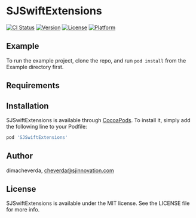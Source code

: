 # SJSwiftExtensions

[![CI Status](http://img.shields.io/travis/dimacheverda/SJSwiftExtensions.svg?style=flat)](https://travis-ci.org/dimacheverda/SJSwiftExtensions)
[![Version](https://img.shields.io/cocoapods/v/SJSwiftExtensions.svg?style=flat)](http://cocoapods.org/pods/SJSwiftExtensions)
[![License](https://img.shields.io/cocoapods/l/SJSwiftExtensions.svg?style=flat)](http://cocoapods.org/pods/SJSwiftExtensions)
[![Platform](https://img.shields.io/cocoapods/p/SJSwiftExtensions.svg?style=flat)](http://cocoapods.org/pods/SJSwiftExtensions)

## Example

To run the example project, clone the repo, and run `pod install` from the Example directory first.

## Requirements

## Installation

SJSwiftExtensions is available through [CocoaPods](http://cocoapods.org). To install
it, simply add the following line to your Podfile:

```ruby
pod 'SJSwiftExtensions'
```

## Author

dimacheverda, cheverda@sjinnovation.com

## License

SJSwiftExtensions is available under the MIT license. See the LICENSE file for more info.
